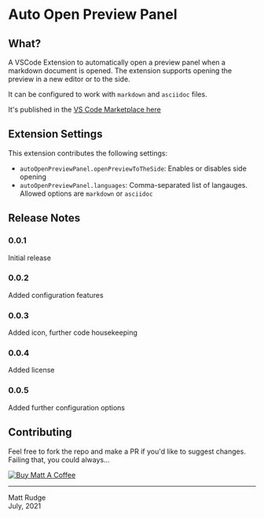 # Auto Open Preview Panel

## What?

A VSCode Extension to automatically open a preview panel when a markdown document is opened. The extension supports opening the preview in a new editor or to the side.

It can be configured to work with `markdown` and `asciidoc` files.

It's published in the [VS Code Marketplace here](https://marketplace.visualstudio.com/items?itemName=matt-rudge.auto-open-preview-panel)

## Extension Settings

This extension contributes the following settings:

* `autoOpenPreviewPanel.openPreviewToTheSide`: Enables or disables side opening
* `autoOpenPreviewPanel.languages`: Comma-separated list of langauges. Allowed options are `markdown` or `asciidoc`

## Release Notes

### 0.0.1

Initial release

### 0.0.2

Added configuration features

### 0.0.3

Added icon, further code housekeeping

### 0.0.4

Added license

### 0.0.5

Added further configuration options

## Contributing

Feel free to fork the repo and make a PR if you'd like to suggest changes. Failing that, you could always...

<a href="https://www.buymeacoffee.com/mattrudge" target="_blank"><img src="https://mattrudge.net/images/bmac.png" alt="Buy Matt A Coffee"></a>

-----
Matt Rudge<br/>
July, 2021